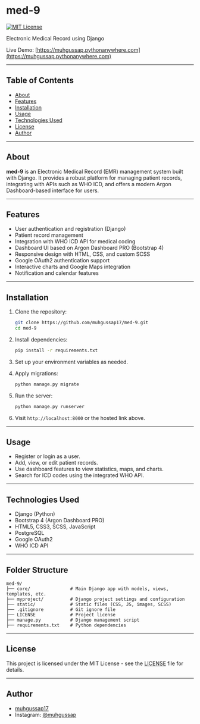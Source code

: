 # med-9

[![MIT License](https://img.shields.io/badge/license-MIT-green.svg)](LICENSE)

Electronic Medical Record using Django

Live Demo: [https://muhgussap.pythonanywhere.com](https://muhgussap.pythonanywhere.com)

---

## Table of Contents

- [About](#about)
- [Features](#features)
- [Installation](#installation)
- [Usage](#usage)
- [Technologies Used](#technologies-used)
- [License](#license)
- [Author](#author)

---

## About

**med-9** is an Electronic Medical Record (EMR) management system built with Django. It provides a robust platform for managing patient records, integrating with APIs such as WHO ICD, and offers a modern Argon Dashboard-based interface for users.

---

## Features

- User authentication and registration (Django)
- Patient record management
- Integration with WHO ICD API for medical coding
- Dashboard UI based on Argon Dashboard PRO (Bootstrap 4)
- Responsive design with HTML, CSS, and custom SCSS
- Google OAuth2 authentication support
- Interactive charts and Google Maps integration
- Notification and calendar features

---

## Installation

1. Clone the repository:
   ```bash
   git clone https://github.com/muhgussap17/med-9.git
   cd med-9
   ```

2. Install dependencies:
   ```bash
   pip install -r requirements.txt
   ```

3. Set up your environment variables as needed.

4. Apply migrations:
   ```bash
   python manage.py migrate
   ```

5. Run the server:
   ```bash
   python manage.py runserver
   ```

6. Visit `http://localhost:8000` or the hosted link above.

---

## Usage

- Register or login as a user.
- Add, view, or edit patient records.
- Use dashboard features to view statistics, maps, and charts.
- Search for ICD codes using the integrated WHO API.

---

## Technologies Used

- Django (Python)
- Bootstrap 4 (Argon Dashboard PRO)
- HTML5, CSS3, SCSS, JavaScript
- PostgreSQL
- Google OAuth2
- WHO ICD API

---

## Folder Structure

```
med-9/
├── core/               # Main Django app with models, views, templates, etc.
├── myproject/          # Django project settings and configuration
├── static/             # Static files (CSS, JS, images, SCSS)
├── .gitignore          # Git ignore file
├── LICENSE             # Project license
├── manage.py           # Django management script
├── requirements.txt    # Python dependencies
```
---

## License

This project is licensed under the MIT License - see the [LICENSE](LICENSE) file for details.

---

## Author

- [muhgussap17](https://github.com/muhgussap17)
- Instagram: [@muhgussap](https://www.instagram.com/muhgussap?igsh=ZjE4Zjdvc3A4OHY1&utm_source=qr)
